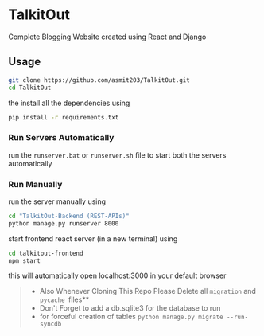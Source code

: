 # TalkitOut
Complete Blogging Website created using React and Django


## Usage
```bash
git clone https://github.com/asmit203/TalkitOut.git
cd TalkitOut
```
the install all the dependencies using
```bash
pip install -r requirements.txt
```
### Run Servers Automatically
run the `runserver.bat` or `runserver.sh` file to start both the servers automatically

### Run Manually
run the server manually using
```bash
cd "TalkitOut-Backend (REST-APIs)"
python manage.py runserver 8000
```
start frontend react server (in a new terminal) using
```bash
cd talkitout-frontend
npm start
```
this will automatically open localhost:3000 in your default browser

> - Also Whenever Cloning This Repo Please Delete all `migration` and `pycache `files**
> - Don't Forget to add a db.sqlite3 for the database to run
> - for forceful creation of tables `python manage.py migrate --run-syncdb `
